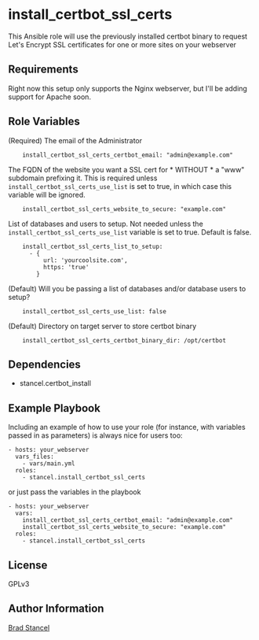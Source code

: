 install_certbot_ssl_certs
=========

This Ansible role will use the previously installed certbot binary to request Let's Encrypt SSL certificates for one or more sites on your webserver

Requirements
------------

Right now this setup only supports the Nginx webserver, but I'll be adding support for Apache soon.

Role Variables
--------------

(Required) The email of the Administrator
```
    install_certbot_ssl_certs_certbot_email: "admin@example.com"
```

The FQDN of the website you want a SSL cert for * WITHOUT * a "www" subdomain prefixing it. This is required unless `install_certbot_ssl_certs_use_list` is set to true, in which case this variable will be ignored.
```
    install_certbot_ssl_certs_website_to_secure: "example.com"
```

List of databases and users to setup. Not needed unless the `install_certbot_ssl_certs_use_list` variable is set to true. Default is false.
```
    install_certbot_ssl_certs_list_to_setup:
      - {
          url: 'yourcoolsite.com',
          https: 'true'
        }
```

(Default) Will you be passing a list of databases and/or database users to setup?
```
    install_certbot_ssl_certs_use_list: false
```

(Default) Directory on target server to store certbot binary
```
    install_certbot_ssl_certs_certbot_binary_dir: /opt/certbot
```

Dependencies
------------

- stancel.certbot_install

Example Playbook
----------------

Including an example of how to use your role (for instance, with variables passed in as parameters) is always nice for users too:

	- hosts: your_webserver
	  vars_files:
	    - vars/main.yml
	  roles:
	    - stancel.install_certbot_ssl_certs 

or just pass the variables in the playbook

	- hosts: your_webserver 
	  vars:
		install_certbot_ssl_certs_certbot_email: "admin@example.com"
		install_certbot_ssl_certs_website_to_secure: "example.com"
	  roles:
	    - stancel.install_certbot_ssl_certs

License
-------

GPLv3

Author Information
------------------

[Brad Stancel](https://github.com/stancel)


